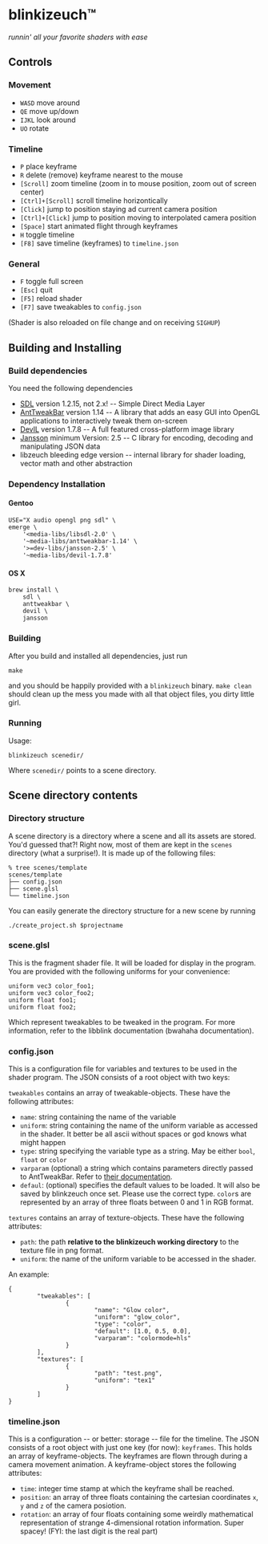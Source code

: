 # blinkizeuch™
*runnin' all your favorite shaders with ease*

## Controls

### Movement

* `WASD` move around
* `QE` move up/down
* `IJKL` look around
* `UO` rotate

### Timeline

* `P` place keyframe
* `R` delete (remove) keyframe nearest to the mouse
* `[Scroll]` zoom timeline (zoom in to mouse position, zoom out of screen center)
* `[Ctrl]+[Scroll]` scroll timeline horizontically
* `[Click]` jump to position staying ad current camera position
* `[Ctrl]+[Click]` jump to position moving to interpolated camera position
* `[Space]` start animated flight through keyframes
* `H` toggle timeline
* `[F8]` save timeline (keyframes) to `timeline.json`

### General
* `F` toggle full screen
* `[Esc]` quit
* `[F5]` reload shader
* `[F7]` save tweakables to `config.json`

(Shader is also reloaded on file change and on receiving `SIGHUP`)

## Building and Installing

### Build dependencies

You need the following dependencies

* [SDL](http://www.libsdl.org/) version 1.2.15, not 2.x! -- Simple Direct Media Layer
* [AntTweakBar](http://anttweakbar.sourceforge.net/doc/tools:anttweakbar?sb=tools) version 1.14 -- A library that adds an easy GUI into OpenGL applications to interactively tweak them on-screen
* [DevIL](http://openil.sourceforge.net/) version 1.7.8 -- A full featured cross-platform image library
* [Jansson](http://www.digip.org/jansson/) minimum Version: 2.5 -- C library for encoding, decoding and manipulating JSON data
* libzeuch bleeding edge version -- internal library for shader loading, vector math and other abstraction

### Dependency Installation

#### Gentoo

    USE="X audio opengl png sdl" \
    emerge \
        '<media-libs/libsdl-2.0' \
        '~media-libs/anttweakbar-1.14' \
        '>=dev-libs/jansson-2.5' \
        '~media-libs/devil-1.7.8'

#### OS X

    brew install \
        sdl \
        anttweakbar \
        devil \
        jansson

### Building

After you build and installed all dependencies, just run

    make

and you should be happily provided with a `blinkizeuch` binary. `make clean` should clean up the mess you made with all that object files, you dirty little girl.

### Running

Usage:

    blinkizeuch scenedir/

Where `scenedir/` points to a scene directory.

## Scene directory contents

### Directory structure

A scene directory is a directory where a scene and all its assets are stored. You'd guessed that?! Right now, most of them are kept in the `scenes` directory (what a surprise!). It is made up of the following files:

    % tree scenes/template
    scenes/template
    ├── config.json
    ├── scene.glsl
    └── timeline.json

You can easily generate the directory structure for a new scene by running

    ./create_project.sh $projectname

### scene.glsl

This is the fragment shader file. It will be loaded for display in the program. You are provided with the following uniforms for your convenience:

    uniform vec3 color_foo1;
    uniform vec3 color_foo2;
    uniform float foo1;
    uniform float foo2;

Which represent tweakables to be tweaked in the program. For more information, refer to the libblink documentation (bwahaha documentation).

### config.json

This is a configuration file for variables and textures to be used in the shader program. The JSON consists of a root object with two keys:

`tweakables` contains an array of tweakable-objects. These have the following attributes:

* `name`: string containing the name of the variable
* `uniform`: string containing the name of the uniform variable as accessed in the shader. It better be all ascii without spaces or god knows what might happen
* `type`: string specifying the variable type as a string. May be either `bool`, `float` or `color`
* `varparam` (optional) a string which contains parameters directly passed to AntTweakBar. Refer to [their documentation](http://anttweakbar.sourceforge.net/doc/tools:anttweakbar:varparamsyntax).
* `defaul`: (optional) specifies the default values to be loaded. It will also be saved by blinkzeuch once set. Please use the correct type. `color`s are represented by an array of three floats between 0 and 1 in RGB format.

`textures` contains an array of texture-objects. These have the following attributes:

* `path`: the path **relative to the blinkizeuch working directory** to the texture file in png format.
* `uniform`: the name of the uniform variable to be accessed in the shader.

An example:

    {
            "tweakables": [
                    {
                            "name": "Glow color",
                            "uniform": "glow_color",
                            "type": "color",
                            "default": [1.0, 0.5, 0.0],
                            "varparam": "colormode=hls"
                    }
            ],
            "textures": [
                    {
                            "path": "test.png",
                            "uniform": "tex1"
                    }
            ]
    }

### timeline.json

This is a configuration -- or better: storage -- file for the timeline. The JSON consists of a root object with just one key (for now): `keyframes`. This holds an array of keyframe-objects. The keyframes are flown through during a camera movement animation. A keyframe-object stores the following attributes:

* `time`: integer time stamp at which the keyframe shall be reached.
* `position`: an array of three floats containing the cartesian coordinates `x`, `y` and `z` of the camera posiotion.
* `rotation`: an array of four floats containing some weirdly mathematical representation of strange 4-dimensional rotation information. Super spacey! (FYI: the last digit is the real part)
